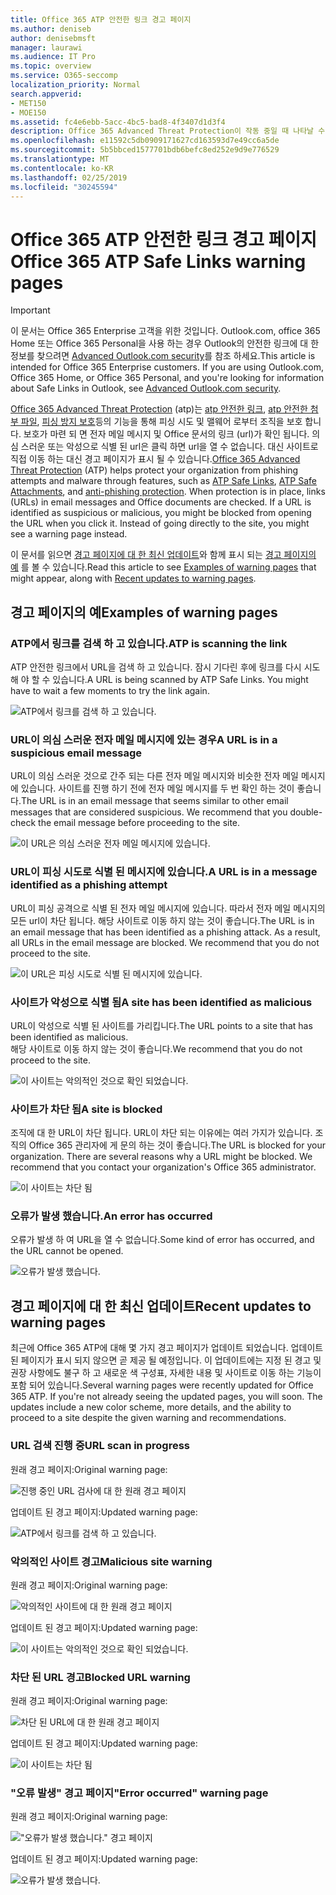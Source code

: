 ```yaml
---
title: Office 365 ATP 안전한 링크 경고 페이지
ms.author: deniseb
author: denisebmsft
manager: laurawi
ms.audience: IT Pro
ms.topic: overview
ms.service: O365-seccomp
localization_priority: Normal
search.appverid:
- MET150
- MOE150
ms.assetid: fc4e6ebb-5acc-4bc5-bad8-4f3407d1d3f4
description: Office 365 Advanced Threat Protection이 작동 중일 때 나타날 수 있는 경고 페이지에 대 한 개요를 가져옵니다.
ms.openlocfilehash: e11592c5db0909171627cd163593d7e49cc6a5de
ms.sourcegitcommit: 5b5bbced1577701bdb6befc8ed252e9d9e776529
ms.translationtype: MT
ms.contentlocale: ko-KR
ms.lasthandoff: 02/25/2019
ms.locfileid: "30245594"
---
```

# <a name="office-365-atp-safe-links-warning-pages"></a><span data-ttu-id="c98e6-103">Office 365 ATP 안전한 링크 경고 페이지</span><span class="sxs-lookup"><span data-stu-id="c98e6-103">Office 365 ATP Safe Links warning pages</span></span>

> [!IMPORTANT]
> <span data-ttu-id="c98e6-p101">이 문서는 Office 365 Enterprise 고객을 위한 것입니다. Outlook.com, office 365 Home 또는 Office 365 Personal을 사용 하는 경우 Outlook의 안전한 링크에 대 한 정보를 찾으려면 [Advanced Outlook.com security](https://support.office.com/article/advanced-outlook-com-security-for-office-365-subscribers-882d2243-eab9-4545-a58a-b36fee4a46e2)를 참조 하세요.</span><span class="sxs-lookup"><span data-stu-id="c98e6-p101">This article is intended for Office 365 Enterprise customers. If you are using Outlook.com, Office 365 Home, or Office 365 Personal, and you're looking for information about Safe Links in Outlook, see [Advanced Outlook.com security](https://support.office.com/article/advanced-outlook-com-security-for-office-365-subscribers-882d2243-eab9-4545-a58a-b36fee4a46e2).</span></span>

<span data-ttu-id="c98e6-p102">[Office 365 Advanced Threat Protection](office-365-atp.md) (atp)는 [atp 안전한 링크](atp-safe-links.md), [atp 안전한 첨부 파일](atp-safe-attachments.md), [피싱 방지 보호](anti-phishing-protection.md)등의 기능을 통해 피싱 시도 및 맬웨어 로부터 조직을 보호 합니다. 보호가 마련 되 면 전자 메일 메시지 및 Office 문서의 링크 (url)가 확인 됩니다. 의심 스러운 또는 악성으로 식별 된 url은 클릭 하면 url을 열 수 없습니다. 대신 사이트로 직접 이동 하는 대신 경고 페이지가 표시 될 수 있습니다.</span><span class="sxs-lookup"><span data-stu-id="c98e6-p102">[Office 365 Advanced Threat Protection](office-365-atp.md) (ATP) helps protect your organization from phishing attempts and malware through features, such as [ATP Safe Links](atp-safe-links.md), [ATP Safe Attachments](atp-safe-attachments.md), and [anti-phishing protection](anti-phishing-protection.md). When protection is in place, links (URLs) in email messages and Office documents are checked. If a URL is identified as suspicious or malicious, you might be blocked from opening the URL when you click it. Instead of going directly to the site, you might see a warning page instead.</span></span> 
  
<span data-ttu-id="c98e6-110">이 문서를 읽으면 [경고 페이지에 대 한 최신 업데이트](atp-safe-links-warning-pages.md#updates)와 함께 표시 되는 [경고 페이지의 예](atp-safe-links-warning-pages.md#examples) 를 볼 수 있습니다.</span><span class="sxs-lookup"><span data-stu-id="c98e6-110">Read this article to see [Examples of warning pages](atp-safe-links-warning-pages.md#examples) that might appear, along with [Recent updates to warning pages](atp-safe-links-warning-pages.md#updates).</span></span>
  
## <a name="examples-of-warning-pages"></a><span data-ttu-id="c98e6-111">경고 페이지의 예</span><span class="sxs-lookup"><span data-stu-id="c98e6-111">Examples of warning pages</span></span>

### <a name="atp-is-scanning-the-link"></a><span data-ttu-id="c98e6-112">ATP에서 링크를 검색 하 고 있습니다.</span><span class="sxs-lookup"><span data-stu-id="c98e6-112">ATP is scanning the link</span></span>

<span data-ttu-id="c98e6-p103">ATP 안전한 링크에서 URL을 검색 하 고 있습니다. 잠시 기다린 후에 링크를 다시 시도해 야 할 수 있습니다.</span><span class="sxs-lookup"><span data-stu-id="c98e6-p103">A URL is being scanned by ATP Safe Links. You might have to wait a few moments to try the link again.</span></span>

![ATP에서 링크를 검색 하 고 있습니다.](media/ee8dd5ed-6b91-4248-b054-12b719e8d0ed.png)

### <a name="a-url-is-in-a-suspicious-email-message"></a><span data-ttu-id="c98e6-116">URL이 의심 스러운 전자 메일 메시지에 있는 경우</span><span class="sxs-lookup"><span data-stu-id="c98e6-116">A URL is in a suspicious email message</span></span>

<span data-ttu-id="c98e6-p104">URL이 의심 스러운 것으로 간주 되는 다른 전자 메일 메시지와 비슷한 전자 메일 메시지에 있습니다. 사이트를 진행 하기 전에 전자 메일 메시지를 두 번 확인 하는 것이 좋습니다.</span><span class="sxs-lookup"><span data-stu-id="c98e6-p104">The URL is in an email message that seems similar to other email messages that are considered suspicious. We recommend that you double-check the email message before proceeding to the site.</span></span>

![이 URL은 의심 스러운 전자 메일 메시지에 있습니다.](media/33f57923-23e3-4b0f-838b-6ad589ba897b.png)

### <a name="a-url-is-in-a-message-identified-as-a-phishing-attempt"></a><span data-ttu-id="c98e6-120">URL이 피싱 시도로 식별 된 메시지에 있습니다.</span><span class="sxs-lookup"><span data-stu-id="c98e6-120">A URL is in a message identified as a phishing attempt</span></span>

<span data-ttu-id="c98e6-p105">URL이 피싱 공격으로 식별 된 전자 메일 메시지에 있습니다. 따라서 전자 메일 메시지의 모든 url이 차단 됩니다. 해당 사이트로 이동 하지 않는 것이 좋습니다.</span><span class="sxs-lookup"><span data-stu-id="c98e6-p105">The URL is in an email message that has been identified as a phishing attack. As a result, all URLs in the email message are blocked. We recommend that you do not proceed to the site.</span></span>

![이 URL은 피싱 시도로 식별 된 메시지에 있습니다.](media/6e544a28-0604-4821-aba6-d5a57bb917e5.png)

### <a name="a-site-has-been-identified-as-malicious"></a><span data-ttu-id="c98e6-125">사이트가 악성으로 식별 됨</span><span class="sxs-lookup"><span data-stu-id="c98e6-125">A site has been identified as malicious</span></span>

<span data-ttu-id="c98e6-126">URL이 악성으로 식별 된 사이트를 가리킵니다.</span><span class="sxs-lookup"><span data-stu-id="c98e6-126">The URL points to a site that has been identified as malicious.</span></span>  <br/> <span data-ttu-id="c98e6-127">해당 사이트로 이동 하지 않는 것이 좋습니다.</span><span class="sxs-lookup"><span data-stu-id="c98e6-127">We recommend that you do not proceed to the site.</span></span>

![이 사이트는 악의적인 것으로 확인 되었습니다.](media/058883c8-23f0-4672-9c1c-66b084796177.png)

### <a name="a-site-is-blocked"></a><span data-ttu-id="c98e6-129">사이트가 차단 됨</span><span class="sxs-lookup"><span data-stu-id="c98e6-129">A site is blocked</span></span>

<span data-ttu-id="c98e6-p106">조직에 대 한 URL이 차단 됩니다. URL이 차단 되는 이유에는 여러 가지가 있습니다. 조직의 Office 365 관리자에 게 문의 하는 것이 좋습니다.</span><span class="sxs-lookup"><span data-stu-id="c98e6-p106">The URL is blocked for your organization. There are several reasons why a URL might be blocked. We recommend that you contact your organization's Office 365 administrator.</span></span>

![이 사이트는 차단 됨](media/6b4bda2d-a1e6-419e-8b10-588e83c3af3f.png)

### <a name="an-error-has-occurred"></a><span data-ttu-id="c98e6-134">오류가 발생 했습니다.</span><span class="sxs-lookup"><span data-stu-id="c98e6-134">An error has occurred</span></span>

<span data-ttu-id="c98e6-135">오류가 발생 하 여 URL을 열 수 없습니다.</span><span class="sxs-lookup"><span data-stu-id="c98e6-135">Some kind of error has occurred, and the URL cannot be opened.</span></span>

![오류가 발생 했습니다.](media/2f7465a4-1cf4-4c1c-b7d4-3c07e4b795b4.png)

## <a name="recent-updates-to-warning-pages"></a><span data-ttu-id="c98e6-137">경고 페이지에 대 한 최신 업데이트</span><span class="sxs-lookup"><span data-stu-id="c98e6-137">Recent updates to warning pages</span></span>

<span data-ttu-id="c98e6-p107">최근에 Office 365 ATP에 대해 몇 가지 경고 페이지가 업데이트 되었습니다. 업데이트 된 페이지가 표시 되지 않으면 곧 제공 될 예정입니다. 이 업데이트에는 지정 된 경고 및 권장 사항에도 불구 하 고 새로운 색 구성표, 자세한 내용 및 사이트로 이동 하는 기능이 포함 되어 있습니다.</span><span class="sxs-lookup"><span data-stu-id="c98e6-p107">Several warning pages were recently updated for Office 365 ATP. If you're not already seeing the updated pages, you will soon. The updates include a new color scheme, more details, and the ability to proceed to a site despite the given warning and recommendations.</span></span>

### <a name="url-scan-in-progress"></a><span data-ttu-id="c98e6-141">URL 검색 진행 중</span><span class="sxs-lookup"><span data-stu-id="c98e6-141">URL scan in progress</span></span>

<span data-ttu-id="c98e6-142">원래 경고 페이지:</span><span class="sxs-lookup"><span data-stu-id="c98e6-142">Original warning page:</span></span>

![진행 중인 URL 검사에 대 한 원래 경고 페이지](media/04368763-763f-43d6-94a4-a48291d36893.png)

<span data-ttu-id="c98e6-144">업데이트 된 경고 페이지:</span><span class="sxs-lookup"><span data-stu-id="c98e6-144">Updated warning page:</span></span>

![ATP에서 링크를 검색 하 고 있습니다.](media/ee8dd5ed-6b91-4248-b054-12b719e8d0ed.png)

### <a name="malicious-site-warning"></a><span data-ttu-id="c98e6-146">악의적인 사이트 경고</span><span class="sxs-lookup"><span data-stu-id="c98e6-146">Malicious site warning</span></span>

<span data-ttu-id="c98e6-147">원래 경고 페이지:</span><span class="sxs-lookup"><span data-stu-id="c98e6-147">Original warning page:</span></span>

![악의적인 사이트에 대 한 원래 경고 페이지](media/b9efda09-6dd8-46ef-82cb-56e4d538b8f5.png)

<span data-ttu-id="c98e6-149">업데이트 된 경고 페이지:</span><span class="sxs-lookup"><span data-stu-id="c98e6-149">Updated warning page:</span></span>

![이 사이트는 악의적인 것으로 확인 되었습니다.](media/058883c8-23f0-4672-9c1c-66b084796177.png)

### <a name="blocked-url-warning"></a><span data-ttu-id="c98e6-151">차단 된 URL 경고</span><span class="sxs-lookup"><span data-stu-id="c98e6-151">Blocked URL warning</span></span>

<span data-ttu-id="c98e6-152">원래 경고 페이지:</span><span class="sxs-lookup"><span data-stu-id="c98e6-152">Original warning page:</span></span>

![차단 된 URL에 대 한 원래 경고 페이지](media/3d6ba028-30bf-45fc-958e-d3aad3defc83.png)

<span data-ttu-id="c98e6-154">업데이트 된 경고 페이지:</span><span class="sxs-lookup"><span data-stu-id="c98e6-154">Updated warning page:</span></span>

![이 사이트는 차단 됨](media/6b4bda2d-a1e6-419e-8b10-588e83c3af3f.png)

### <a name="error-occurred-warning-page"></a><span data-ttu-id="c98e6-156">"오류 발생" 경고 페이지</span><span class="sxs-lookup"><span data-stu-id="c98e6-156">"Error occurred" warning page</span></span>

<span data-ttu-id="c98e6-157">원래 경고 페이지:</span><span class="sxs-lookup"><span data-stu-id="c98e6-157">Original warning page:</span></span>

!["오류가 발생 했습니다." 경고 페이지](media/9aaa4383-2f23-48be-bdaa-8efbcb2acc70.png)

<span data-ttu-id="c98e6-159">업데이트 된 경고 페이지:</span><span class="sxs-lookup"><span data-stu-id="c98e6-159">Updated warning page:</span></span>

![오류가 발생 했습니다.](media/2f7465a4-1cf4-4c1c-b7d4-3c07e4b795b4.png)
   
